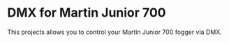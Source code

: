 # DMX for Martin Junior 700

This projects allows you to control your Martin Junior 700 fogger via DMX.

